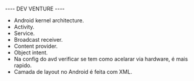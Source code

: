  ---- DEV VENTURE  ----

- Android kernel architecture.
- Activity.
- Service.
- Broadcast receiver.
- Content provider.
- Object intent.
- Na config do avd verificar se tem como acelarar via hardware, é mais rapido.
- Camada de layout no Android é feita com XML.
